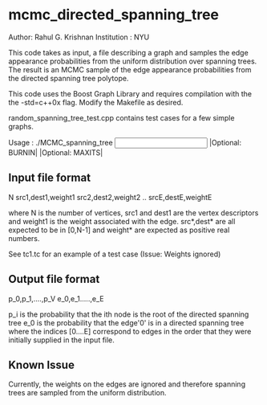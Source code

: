 mcmc_directed_spanning_tree
===========================

Author: Rahul G. Krishnan
Institution : NYU

This code takes as input, a file describing a graph and samples
the edge appearance probabilities from the uniform distribution over spanning
trees. The result is an MCMC sample of the edge appearance probabilities from the directed spanning tree polytope.

This code uses the Boost Graph Library and requires compilation with the the -std=c++0x flag.
Modify the Makefile as desired.

random_spanning_tree_test.cpp contains test cases for a few simple graphs.

Usage : ./MCMC_spanning_tree <input file> <output file> |Optional: BURNIN| |Optional: MAXITS|

Input file format
----------------
N
src1,dest1,weight1
src2,dest2,weight2
..
srcE,destE,weightE

where N is the number of vertices, src1 and dest1 are the vertex descriptors and weight1 is the weight associated
with the edge. src*,dest* are all expected to be in [0,N-1] and weight* are expected as positive real numbers. 

See tc1.tc for an example of a test case
(Issue: Weights ignored)

Output file format
-----------------
p_0,p_1,....,p_V
e_0,e_1.....,e_E

p_i is the probability that the ith node is the root of the directed spanning tree
e_0 is the probability that the edge'0' is in a directed spanning tree where the indices
[0....E] correspond to edges in the order that they were initially supplied in the input
file.

Known Issue
----------
Currently, the weights on the edges are ignored and therefore spanning trees are sampled
from the uniform distribution.

